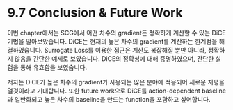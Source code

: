 # 9.7 Conclusion & Future Work

 이번 chapter에서는 SCG에서 어떤 차수의 gradient든 정확하게 계산할 수 있는 DiCE 기법을 알아보았습니다. DiCE는 현재의 높은 차수의 gradient를 계산하는 한계점을 해결하였습니다. Surrogate Loss를 이용한 접근은 계산도 복잡해질 뿐만 아니라, 정확하지 않음을 간단한 예제로 보았습니다. DiCE의 정확성에 대해 증명하였으며, 간단한 실험을 통해 유효함을 보였습니다. 

 저자는 DiCE가 높은 차수의 gradient가 사용되는 많은 분야에 적용되어 새로운 지평을 열것이라고 기대합니다. 또한 future work으로 DiCE를 action-dependent baseline과 일반화되고 높은 차수의 baseline을 만드는 function을 포함하고 싶어합니다.


